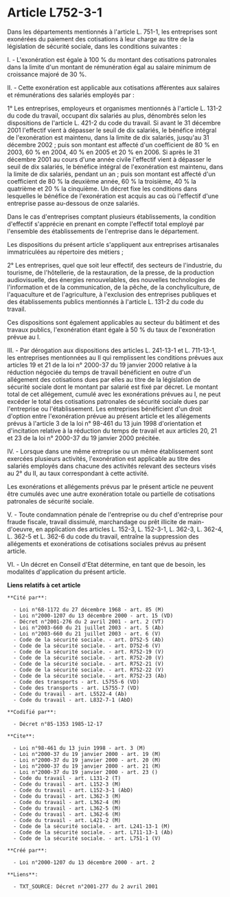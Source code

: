 # Article L752-3-1

Dans les départements mentionnés à l'article L. 751-1, les entreprises sont exonérées du paiement des cotisations à leur
charge au titre de la législation de sécurité sociale, dans les conditions suivantes :

I. - L'exonération est égale à 100 % du montant des cotisations patronales dans la limite d'un montant de rémunération égal
au salaire minimum de croissance majoré de 30 %.

II. - Cette exonération est applicable aux cotisations afférentes aux salaires et rémunérations des salariés employés par :

1° Les entreprises, employeurs et organismes mentionnés à l'article L. 131-2 du code du travail, occupant dix salariés au
plus, dénombrés selon les dispositions de l'article L. 421-2 du code du travail. Si avant le 31 décembre 2001 l'effectif
vient à dépasser le seuil de dix salariés, le bénéfice intégral de l'exonération est maintenu, dans la limite de dix
salariés, jusqu'au 31 décembre 2002 ; puis son montant est affecté d'un coefficient de 80 % en 2003, 60 % en 2004, 40 % en
2005 et 20 % en 2006. Si après le 31 décembre 2001 au cours d'une année civile l'effectif vient à dépasser le seuil de dix
salariés, le bénéfice intégral de l'exonération est maintenu, dans la limite de dix salariés, pendant un an ; puis son
montant est affecté d'un coefficient de 80 % la deuxième année, 60 % la troisième, 40 % la quatrième et 20 % la cinquième. Un
décret fixe les conditions dans lesquelles le bénéfice de l'exonération est acquis au cas où l'effectif d'une entreprise
passe au-dessous de onze salariés.

Dans le cas d'entreprises comptant plusieurs établissements, la condition d'effectif s'apprécie en prenant en compte
l'effectif total employé par l'ensemble des établissements de l'entreprise dans le département.

Les dispositions du présent article s'appliquent aux entreprises artisanales immatriculées au répertoire des métiers ;

2° Les entreprises, quel que soit leur effectif, des secteurs de l'industrie, du tourisme, de l'hôtellerie, de la
restauration, de la presse, de la production audiovisuelle, des énergies renouvelables, des nouvelles technologies de
l'information et de la communication, de la pêche, de la conchyliculture, de l'aquaculture et de l'agriculture, à l'exclusion
des entreprises publiques et des établissements publics mentionnés à l'article L. 131-2 du code du travail.

Ces dispositions sont également applicables au secteur du bâtiment et des travaux publics, l'exonération étant égale à 50 %
du taux de l'exonération prévue au I.

III. - Par dérogation aux dispositions des articles L. 241-13-1 et L. 711-13-1, les entreprises mentionnées au II qui
remplissent les conditions prévues aux articles 19 et 21 de la loi n° 2000-37 du 19 janvier 2000 relative à la réduction
négociée du temps de travail bénéficient en outre d'un allégement des cotisations dues par elles au titre de la législation
de sécurité sociale dont le montant par salarié est fixé par décret. Le montant total de cet allégement, cumulé avec les
exonérations prévues au I,  ne peut excéder le total des cotisations patronales de sécurité sociale dues par l'entreprise ou
l'établissement. Les entreprises bénéficient d'un droit d'option entre l'exonération prévue au présent article et les
allégements prévus à l'article 3 de la loi n° 98-461 du 13 juin 1998 d'orientation et d'incitation relative à la réduction du
temps de travail et aux articles 20, 21 et 23 de la loi n° 2000-37 du 19 janvier 2000 précitée.

IV. - Lorsque dans une même entreprise ou un même établissement sont exercées plusieurs activités, l'exonération est
applicable au titre des salariés employés dans chacune des activités relevant des secteurs visés au 2° du II, au taux
correspondant à cette activité.

Les exonérations et allégements prévus par le présent article ne peuvent être cumulés avec une autre exonération totale ou
partielle de cotisations patronales de sécurité sociale.

V. - Toute condamnation pénale de l'entreprise ou du chef d'entreprise pour fraude fiscale, travail dissimulé, marchandage ou
prêt illicite de main-d'oeuvre, en application des articles L. 152-3, L. 152-3-1, L. 362-3, L. 362-4, L. 362-5 et L. 362-6 du
code du travail, entraîne la suppression des allégements et exonérations de cotisations sociales prévus au présent article.

VI. - Un décret en Conseil d'Etat détermine, en tant que de besoin, les modalités d'application du présent article.

**Liens relatifs à cet article**

	**Cité par**:

	  - Loi n°68-1172 du 27 décembre 1968 - art. 85 (M)
	  - Loi n°2000-1207 du 13 décembre 2000 - art. 15 (VD)
	  - Décret n°2001-276 du 2 avril 2001 - art. 2 (VT)
	  - Loi n°2003-660 du 21 juillet 2003 - art. 5 (Ab)
	  - Loi n°2003-660 du 21 juillet 2003 - art. 6 (V)
	  - Code de la sécurité sociale. - art. D752-5 (Ab)
	  - Code de la sécurité sociale. - art. D752-6 (V)
	  - Code de la sécurité sociale. - art. R752-19 (V)
	  - Code de la sécurité sociale. - art. R752-20 (V)
	  - Code de la sécurité sociale. - art. R752-21 (V)
	  - Code de la sécurité sociale. - art. R752-22 (V)
	  - Code de la sécurité sociale. - art. R752-23 (Ab)
	  - Code des transports - art. L5755-6 (VD)
	  - Code des transports - art. L5755-7 (VD)
	  - Code du travail - art. L5522-4 (Ab)
	  - Code du travail - art. L832-7-1 (AbD)

	**Codifié par**:

	  - Décret n°85-1353 1985-12-17

	**Cite**:

	  - Loi n°98-461 du 13 juin 1998 - art. 3 (M)
	  - Loi n°2000-37 du 19 janvier 2000 - art. 19 (M)
	  - Loi n°2000-37 du 19 janvier 2000 - art. 20 (M)
	  - Loi n°2000-37 du 19 janvier 2000 - art. 21 (M)
	  - Loi n°2000-37 du 19 janvier 2000 - art. 23 ()
	  - Code du travail - art. L131-2 (T)
	  - Code du travail - art. L152-3 (M)
	  - Code du travail - art. L152-3-1 (AbD)
	  - Code du travail - art. L362-3 (M)
	  - Code du travail - art. L362-4 (M)
	  - Code du travail - art. L362-5 (M)
	  - Code du travail - art. L362-6 (M)
	  - Code du travail - art. L421-2 (M)
	  - Code de la sécurité sociale. - art. L241-13-1 (M)
	  - Code de la sécurité sociale. - art. L711-13-1 (Ab)
	  - Code de la sécurité sociale. - art. L751-1 (V)

	**Créé par**:

	  - Loi n°2000-1207 du 13 décembre 2000 - art. 2

	**Liens**:

	  - TXT_SOURCE: Décret n°2001-277 du 2 avril 2001
